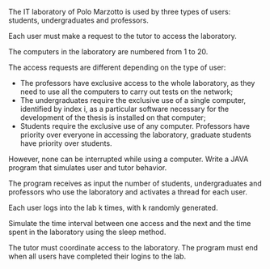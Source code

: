 The IT laboratory of Polo Marzotto is used by three types of users: students, undergraduates and professors.

Each user must make a request to the tutor to access the laboratory.

The computers in the laboratory are numbered from 1 to 20.

The access requests are different depending on the type of user:
- The professors have exclusive access to the whole laboratory, as they need to use all the computers to carry out tests on the network;
- The undergraduates require the exclusive use of a single computer, identified by index i, as a particular software necessary 
  for the development of the thesis is installed on that computer;
- Students require the exclusive use of any computer.
Professors have priority over everyone in accessing the laboratory, graduate students have priority over students.

However, none can be interrupted while using a computer. Write a JAVA program that simulates user and tutor behavior. 

The program receives as input the number of students, undergraduates and professors who use the laboratory and activates a thread for each user. 

Each user logs into the lab k times, with k randomly generated. 

Simulate the time interval between one access and the next and the time spent in the laboratory using the sleep method. 

The tutor must coordinate access to the laboratory. The program must end when all users have completed their logins to the lab.
